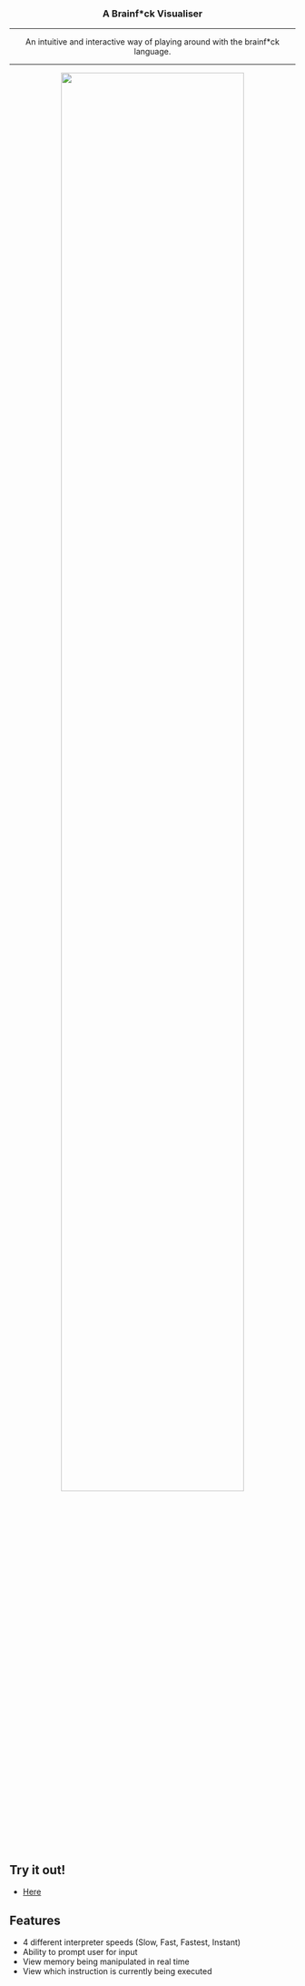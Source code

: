 <p align="center">
  <h3 align="center">A Brainf*ck Visualiser</h3>
</p>
 
---

<p align="center">
  <p align="center">An intuitive and interactive way of playing around with the brainf*ck language.</p>
</p>

---


<p align="center">
  <img width="80%" src="https://cdn.discordapp.com/attachments/947092663914623016/1030522360517894144/bfvis.png">
</p>

## Try it out!
- [Here](https://lejeff.com/)
 
## Features

- 4 different interpreter speeds (Slow, Fast, Fastest, Instant)
- Ability to prompt user for input
- View memory being manipulated in real time
- View which instruction is currently being executed
